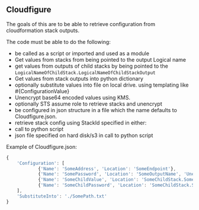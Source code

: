 ## Cloudfigure ##

The goals of this are to be able to retrieve configuration from cloudformation stack outputs.

The code must be able to do the following:

- be called as a script or imported and used as a module
- Get values from stacks from being pointed to the output Logical name
- get values from outputs of child stacks by being pointed to the `LogicalNameOfChildStack.LogicalNameOfChildStackOutput`
- Get values from stack outputs into python dictionary 
- optionally substitute values into file on local drive. using templating like #{ConfigurationValue}
- Unencrypt base64 encoded values using KMS. 
- optionally STS assume role to retrieve stacks and unencrypt 
- be configured in json structure in a file which the name defaults to Cloudfigure.json.
- retrieve stack config using StackId specified in either:
 - call to python script
 - json file specified on hard disk/s3 in call to python script



Example of Cloudfigure.json:

``` javascript
{
    'Configuration': [      
            {'Name': 'SomeAddress', 'Location': 'SomeEndpoint'},
            {'Name': 'SomePassword', 'Location': 'SomeOutputName', 'Unencrypt': true},
            {'Name': 'SomeChildValue', 'Location': 'SomeChildStack.SomeOutputName'},
            {'Name': 'SomeChildPassword', 'Location': 'SomeChildStack.SomeOutputName', 'Unencrypt': true}      
    ],
    'SubstituteInto': './SomePath.txt'
} 
```

